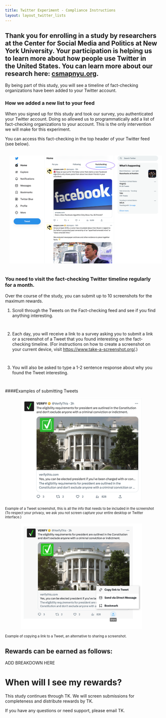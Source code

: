 ```yaml
---
title: Twitter Experiment - Compliance Instructions
layout: layout_twitter_lists
---
```

<style>
ol li {padding-bottom:15px;}  
  
</style>  



## Thank you for enrolling in a study by researchers at the Center for Social Media and Politics at New York University. Your participation is helping us to learn more about how people use Twitter in the United States. You can learn more about our research here: <a href="https://csmapnyu.org">csmapnyu.org</a>.

By being part of this study, you will see a timeline of fact-checking organizations have been added to your Twitter account.

### How we added a new list to your feed
When you signed up for this study and took our survey, you authenticated your Twitter account. Doing so allowed us to programmatically add a list of fact-checking organizations to your account. This is the only intervention we will make for this experiment. 

You can access this fact-checking in the top header of your Twitter feed (see below).


 <p align="center"><img src="images/twitter_list.png" style="padding:15px;" alt="Twitter interface with Factchecking list highlighted" style="max-width:600px;border:1px solid #ccc; margin-top:50px;"></p>


### You need to visit the fact-checking Twitter timeline regularly for a month.

Over the course of the study, you can submit up to 10 screenshots for the maximum rewards.

1. Scroll through the Tweets on the Fact-checking feed and see if you find anything interesting.

2. Each day, you will receive a link to a survey asking you to submit a link or a screenshot of a Tweet that you found interesting on the fact-checking timeline. (For instructions on how to create a screenshot on your current device, visit <a href="https://www.take-a-screenshot.org/">https://www.take-a-screenshot.org/</a>.) 
3. You will also be asked to type a 1-2 sentence response about why you found the Tweet interesting.


####Examples of submitting Tweets

<p align="center"><img src="images/twitter_screenshot_example.png" alt="screenshot of a Tweet where the author, tweet and likes and retweets options are included" width="400"></p>

<p style="font-size:0.8em;">Example of a Tweet screenshot, this is all the info that needs to be included in the screenshot (To respect your privacy, we ask you not screen capture your entire desktop or Twitter interface.)</p>


<p align="center"><img src="images/share_link.png" alt="screenshot showing how to copy a link to a tweet from the Twitter interface" width="400"></p>

<p style="font-size:0.8em;">Example of copying a link to a Tweet, an alternative to sharing a screenshot.</p>








## Rewards can be earned as follows:


ADD BREAKDOWN HERE



# When will I see my rewards?
This study continues through TK. We will screen submissions for completeness and distribute rewards by TK.

If you have any questions or need support, please email TK.

